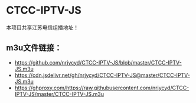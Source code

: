 # CTCC-IPTV-JS
本项目共享江苏电信组播地址！
## m3u文件链接：
- https://github.com/nrjycyd/CTCC-IPTV-JS/blob/master/CTCC-IPTV-JS.m3u
- https://cdn.jsdelivr.net/gh/nrjycyd/CTCC-IPTV-JS@master/CTCC-IPTV-JS.m3u
- https://ghproxy.com/https://raw.githubusercontent.com/nrjycyd/CTCC-IPTV-JS/master/CTCC-IPTV-JS.m3u
